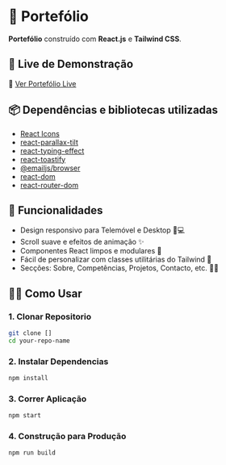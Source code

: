 # 💼 Portefólio

**Portefólio** construído com **React.js** e **Tailwind CSS**.

## 🚀 Live de Demonstração

🔗 [Ver Portefólio Live]()

## 📦 Dependências e bibliotecas utilizadas

- [React Icons](https://www.npmjs.com/package/react-icons)
- [react-parallax-tilt](https://www.npmjs.com/package/react-parallax-tilt)
- [react-typing-effect](https://www.npmjs.com/package/react-typing-effect)
- [react-toastify](https://www.npmjs.com/package/react-toastify)
- [@emailjs/browser](https://www.npmjs.com/package/@emailjs/browser)
- [react-dom](https://www.npmjs.com/package/react-dom)
- [react-router-dom](https://www.npmjs.com/package/react-router-dom)

## 📁 Funcionalidades

- Design responsivo para Telemóvel e Desktop 📱💻  
- Scroll suave e efeitos de animação ✨  
- Componentes React limpos e modulares 🧩  
- Fácil de personalizar com classes utilitárias do Tailwind 🎯  
- Secções: Sobre, Competências, Projetos, Contacto, etc. 👨‍💻  

## 🧑‍💻 Como Usar

### 1. Clonar Repositorio

```bash
git clone []
cd your-repo-name
```

### 2. Instalar Dependencias

```bash
npm install
```

### 3. Correr Aplicação

```bash
npm start
```

### 4. Construção para Produção

```bash
npm run build
```

